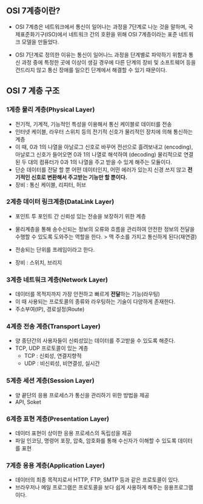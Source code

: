 ## OSI 7계층이란?

- OSI 7계층은 네트워크에서 통신이 일어나는 과정을 7단계로 나눈 것을 말하며, 국제표준화기구(ISO)에서 네트워크 간의 호환을 위해 OSI 7계층이라는 표준 네트워크 모델을 만들었다.

- OSI 7단계로 정의한 이유는 통신이 일어나느 과정을 단계별로 파악하기 위함과 통신 과정 중에 특정한 곳에 이상이 생길 경우에 다른 단계의 장비 및 소프트웨어 등을 건드리지 않고 통신 장애를 일으킨 단계에서 해결할 수 있기 때문이다.

## OSI 7 계층 구조

### 1계층 물리 계층(Physical Layer)

- 전기적, 기계적, 기능적인 특성을 이용해서 통신 케이블로 데이터를 전송
- 인터넷 케이블, 라우터 스위치 등의 전기적 신호가 물리적인 장치에 의해 통신하는 계층
- 이 때, 0과 1의 나열을 아날로그 신호로 바꾸어 전선으로 흘려보내고 (encoding), 아날로그 신호가 들어오면 0과 1의 나열로 해석하여 (decoding) 물리적으로 연결된 두 대의 컴퓨터가 0과 1의 나열을 주고 받을 수 있게 해주는 모듈이다.
- 단순 데이터를 전달 할 뿐 어떤 데이터인지, 어떤 에러가 있는지 신경 쓰지 않고 **전기적인 신호로 변환해서 주고받는 기능만 할 뿐이다.**
- 장비 : 통신 케이블, 리피터, 허브

### 2계층 데이터 링크계층(DataLink Layer)

- 포인트 투 포인트 간 신뢰성 있는 전송을 보장하기 위한 계층
- 물리계층을 통해 송수신되는 정보의 오류와 흐름을 관리하여 안전한 정보의 전달을 수행할 수 있도록 도와주는 역할을 한다. > 맥 주소를 가지고 통신하게 된다(재연결)
- 전송되는 단위를 프레임이라고 한다.

- 장비 : 스위치, 브리지

### 3계층 네트워크 계층(Network Layer)

- 데이터를 목적지까지 가장 안전하고 빠르게 **전달**하는 기능(라우팅)
- 이 때 사용되는 프로토콜의 종류와 라우팅하는 기술이 다양하게 존재한다.
- 주소부여(IP), 경로설정(Route)

### 4계층 전송 계층(Transport Layer)

- 양 종단간의 사용자들이 신뢰성있는 데이터를 주고받을 수 있도록 해준다.
- TCP, UDP 프로토콜이 있는 계층
  - TCP : 신뢰성, 연결지향적
  - UDP : 비신뢰성, 비연결성, 실시간

### 5계층 세션 계층(Session Layer)

- 양 끝단의 응용 프로세스가 통신을 관리하기 위한 방법을 제공
- API, Soket

### 6계층 표현 계층(Presentation Layer)

- 데이터 표현이 상이한 응용 프로세스의 독립성을 제공
- 파일 인코딩, 명령어 포장, 압축, 암호화를 통해 수신자가 이해할 수 있도록 데이터를 표현

### 7계층 응용 계층(Application Layer)

- 데이터의 최종 목적지로서 HTTP, FTP, SMTP 등과 같은 프로토콜이 있다.
- 브라우저나 메일 프로그램은 프로토콜을 보다 쉽게 사용하게 해주는 응용프로그램이다.
